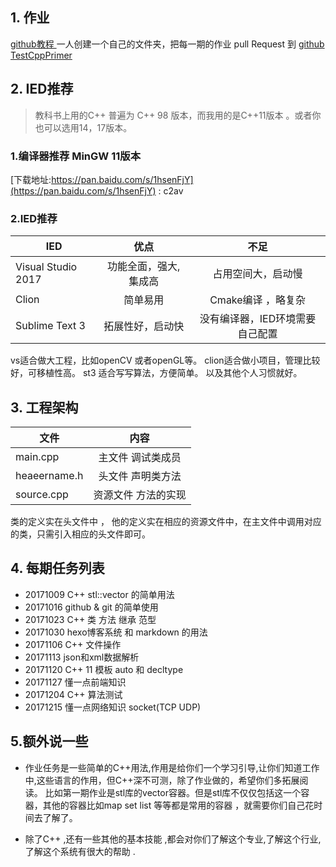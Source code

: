 ## 1. 作业

[github教程 ](http://miccall.tech/2016/08/27/design/Git%E6%95%99%E7%A8%8B/)
一人创建一个自己的文件夹，把每一期的作业 pull Request 到 
[github TestCppPrimer](https://github.com/miccall/TestCppPrimer)

## 2. IED推荐
> 教科书上用的C++ 普遍为 C++ 98 版本，而我用的是C++11版本 。或者你也可以选用14，17版本。

### 1.编译器推荐 MinGW 11版本
[下载地址:https://pan.baidu.com/s/1hsenFjY](https://pan.baidu.com/s/1hsenFjY) : c2av

### 2.IED推荐 
|IED                 | 优点                |  不足|
| ------------------ |:-------------------:|:------:|
| Visual Studio 2017 | 功能全面，强大,集成高 |占用空间大，启动慢 |
| Clion       		 | 简单易用              | Cmake编译 ，略复杂|
| Sublime Text 3     | 拓展性好，启动快     | 没有编译器，IED环境需要自己配置|

vs适合做大工程，比如openCV 或者openGL等。
clion适合做小项目，管理比较好，可移植性高。
st3 适合写写算法，方便简单。
以及其他个人习惯就好。

## 3. 工程架构

|文件           | 内容                |
| ------------- |:-------------------:| 
| main.cpp      | 主文件 调试类成员   | 
| heaeername.h  | 头文件 声明类方法   | 
| source.cpp    | 资源文件 方法的实现 |  

类的定义实在头文件中 ， 他的定义实在相应的资源文件中，在主文件中调用对应的类，只需引入相应的头文件即可。

## 4. 每期任务列表
- 20171009  C++ stl::vector 的简单用法 
- 20171016  github & git 的简单使用   
- 20171023  C++ 类 方法 继承 范型 
- 20171030  hexo博客系统 和 markdown 的用法
- 20171106  C++ 文件操作
- 20171113  json和xml数据解析
- 20171120  C++ 11 模板 auto 和 decltype
- 20171127  懂一点前端知识
- 20171204  C++ 算法测试
- 20171215  懂一点网络知识 socket(TCP UDP)

## 5.额外说一些 
- 作业任务是一些简单的C++用法,作用是给你们一个学习引导,让你们知道工作中,这些语言的作用，但C++深不可测，除了作业做的，希望你们多拓展阅读。
比如第一期作业是stl库的vector容器。但是stl库不仅仅包括这一个容器，其他的容器比如map set list 等等都是常用的容器 ，就需要你们自己花时间去了解了。

- 除了C++ ,还有一些其他的基本技能 ,都会对你们了解这个专业,了解这个行业,了解这个系统有很大的帮助 .

